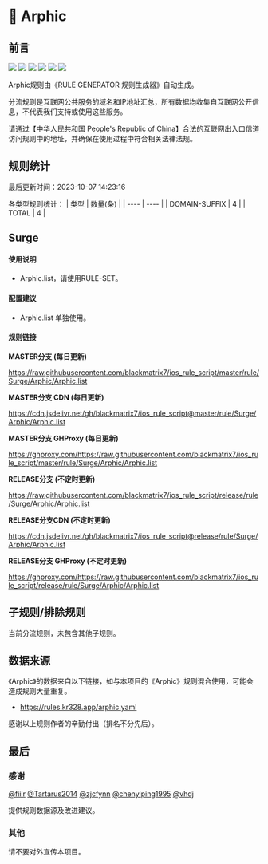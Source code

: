 # 🧸 Arphic

## 前言

![](https://shields.io/badge/-移除重复规则-ff69b4) ![](https://shields.io/badge/-DOMAIN与DOMAIN--SUFFIX合并-green) ![](https://shields.io/badge/-DOMAIN--SUFFIX间合并-critical) ![](https://shields.io/badge/-DOMAIN与DOMAIN--KEYWORD合并-9cf) ![](https://shields.io/badge/-DOMAIN--SUFFIX与DOMAIN--KEYWORD合并-blue) ![](https://shields.io/badge/-IP--CIDR(6)合并-blueviolet) 

Arphic规则由《RULE GENERATOR 规则生成器》自动生成。

分流规则是互联网公共服务的域名和IP地址汇总，所有数据均收集自互联网公开信息，不代表我们支持或使用这些服务。

请通过【中华人民共和国 People's Republic of China】合法的互联网出入口信道访问规则中的地址，并确保在使用过程中符合相关法律法规。

## 规则统计

最后更新时间：2023-10-07 14:23:16

各类型规则统计：
| 类型 | 数量(条)  | 
| ---- | ----  |
| DOMAIN-SUFFIX | 4  | 
| TOTAL | 4  | 


## Surge 

#### 使用说明
- Arphic.list，请使用RULE-SET。

#### 配置建议
- Arphic.list 单独使用。

#### 规则链接
**MASTER分支 (每日更新)**

https://raw.githubusercontent.com/blackmatrix7/ios_rule_script/master/rule/Surge/Arphic/Arphic.list

**MASTER分支 CDN (每日更新)**

https://cdn.jsdelivr.net/gh/blackmatrix7/ios_rule_script@master/rule/Surge/Arphic/Arphic.list

**MASTER分支 GHProxy (每日更新)**

https://ghproxy.com/https://raw.githubusercontent.com/blackmatrix7/ios_rule_script/master/rule/Surge/Arphic/Arphic.list

**RELEASE分支 (不定时更新)**

https://raw.githubusercontent.com/blackmatrix7/ios_rule_script/release/rule/Surge/Arphic/Arphic.list

**RELEASE分支CDN (不定时更新)**

https://cdn.jsdelivr.net/gh/blackmatrix7/ios_rule_script@release/rule/Surge/Arphic/Arphic.list

**RELEASE分支 GHProxy (不定时更新)**

https://ghproxy.com/https://raw.githubusercontent.com/blackmatrix7/ios_rule_script/release/rule/Surge/Arphic/Arphic.list

## 子规则/排除规则


当前分流规则，未包含其他子规则。

## 数据来源

《Arphic》的数据来自以下链接，如与本项目的《Arphic》规则混合使用，可能会造成规则大量重复。

- https://rules.kr328.app/arphic.yaml


感谢以上规则作者的辛勤付出（排名不分先后）。

## 最后

### 感谢

[@fiiir](https://github.com/fiiir) [@Tartarus2014](https://github.com/Tartarus2014) [@zjcfynn](https://github.com/zjcfynn) [@chenyiping1995](https://github.com/chenyiping1995) [@vhdj](https://github.com/vhdj)

提供规则数据源及改进建议。

### 其他

请不要对外宣传本项目。